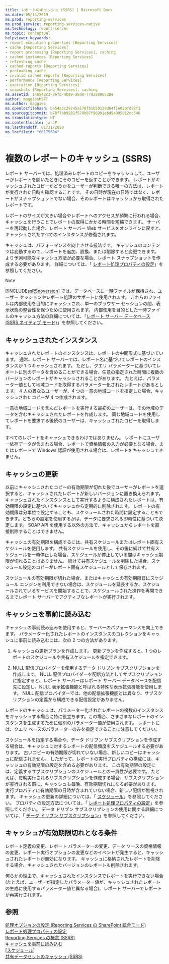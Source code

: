 ```yaml
---
title: レポートのキャッシュ (SSRS) | Microsoft Docs
ms.date: 05/14/2019
ms.prod: reporting-services
ms.prod_service: reporting-services-native
ms.technology: report-server
ms.topic: conceptual
helpviewer_keywords:
- report execution properties [Reporting Services]
- cache [Reporting Services]
- report processing [Reporting Services], caching
- cached instances [Reporting Services]
- refreshing cache
- cached reports [Reporting Services]
- preloading cache
- invalid cached reports [Reporting Services]
- performance [Reporting Services]
- expiration [Reporting Services]
- snapshots [Reporting Services], caching
ms.assetid: 146542c3-8efd-4b89-a8d8-77d22896630e
author: maggiesMSFT
ms.author: maggies
ms.openlocfilehash: ba54a5c29245a178fb1b50139d64f1e05bfd92f1
ms.sourcegitcommit: b78f7ab9281f570b87f96991ebd9a095812cc546
ms.translationtype: HT
ms.contentlocale: ja-JP
ms.lasthandoff: 01/31/2020
ms.locfileid: "66175586"
---
```

# <a name="caching-reports-ssrs"></a>複数のレポートのキャッシュ (SSRS)
  レポート サーバーでは、処理済みレポートのコピーをキャッシュして、ユーザーがレポートを開いたときにそのコピーを返すことができます。 レポートがキャッシュされたコピーかどうかをユーザーが判断できる唯一の方法は、レポートが実行された日時を確認することです。 その日時が現在の日時ではなく、レポートがスナップショットでない場合、そのレポートはキャッシュから取得されたレポートです。  
  
 レポートのサイズが大きい場合やレポートへのアクセスが頻繁に行われる場合、キャッシュを行うことでレポートの取得にかかる時間を短縮できます。 サーバーを再起動した場合、レポート サーバー Web サービスをオンラインに戻すと、キャッシュされたすべてのインスタンスが修復されます。  
  
 キャッシュは、パフォーマンスを向上させる技法です。 キャッシュのコンテンツは変動するので、レポートを追加、置換、または削除すると変更できます。 より予測可能なキャッシュ方法が必要な場合、レポート スナップショットを作成する必要があります。 詳細については、「 [レポート処理プロパティの設定](../../reporting-services/report-server/set-report-processing-properties.md)」を参照してください。  
  
> [!NOTE]  
>  [!INCLUDE[ssRSnoversion](../../includes/ssrsnoversion-md.md)] では、データベースに一時ファイルが保持され、ユーザー セッションやレポート処理のサポートに使用されます。 これらのファイルは内部使用を目的にキャッシュされ、単一のブラウザー セッションの間、表示状態の整合性を保つために使用されます。 内部使用を目的とした一時ファイルのキャッシュ方法の詳細については、「[レポート サーバー データベース &#40;SSRS ネイティブ モード&#41;](../../reporting-services/report-server/report-server-database-ssrs-native-mode.md)」を参照してください。  
  
## <a name="cached-instances"></a>キャッシュされたインスタンス  
 キャッシュされたレポートのインスタンスは、レポートの中間形式に基づいています。 通常、レポート サーバーでは、レポート名に基づいてレポートのインスタンスが 1 つキャッシュされます。 ただし、クエリ パラメーターに基づいてレポートに別のデータを含めることができる場合、任意の指定された時間に複数のバージョンのレポートがキャッシュされることがあります。 たとえば、パラメーター値として地域コードを取得するパラメーター化されたレポートがあるとします。 4 人の異なるユーザーが、4 つの一意の地域コードを指定した場合、キャッシュされたコピーが 4 つ作成されます。  
  
 一意の地域コードを含んだレポートを実行する最初のユーザーは、その地域のデータを含むキャッシュされたレポートを作成します。 同じ地域コードを使用してレポートを要求する後続のユーザーは、キャッシュされたコピーを取得します。  
  
 すべてのレポートをキャッシュできるわけではありません。 レポートにユーザー依存データが含まれる場合、レポートで資格情報の入力が必要となる場合、またはレポートで Windows 認証が使用される場合は、レポートをキャッシュできません。  
  
## <a name="refreshing-the-cache"></a>キャッシュの更新  
 以前にキャッシュされたコピーの有効期限が切れた後でユーザーがレポートを選択すると、キャッシュされたレポートが新しいバージョンに置き換えられます。 キャッシュされたインスタンスとして実行するように構成されたレポートは、有効期限の設定に基づいてキャッシュから定期的に削除されます。 レポートの有効期限は分単位で設定することも、スケジュールされた時間に設定することもできます。どちらの設定を使用するかは、データに要求される即時性に基づいて決定します。 SOAP API を使用する以外の方法で、キャッシュからレポートを直接削除することはできません。  
  
 キャッシュの有効期限を構成するには、共有スケジュールまたはレポート固有スケジュールを使用します。 共有スケジュールを使用し、その後に続けて共有スケジュールを一時停止した場合、スケジュールが停止している間はキャッシュ期限が切れることはありません。 続けて共有スケジュールを削除した場合、スケジュール設定のコピーがレポート固有スケジュールとして保存されます。  
  
 スケジュールの有効期限が切れた場合、またはキャッシュの有効期限日にスケジュール エンジンを利用できない場合は、スケジュールを延長するか、スケジュールされているサービスを開始することで、スケジュールされた操作を再開できるまでレポート サーバーでアクティブなレポートが実行されます。  
  
## <a name="preloading-the-cache"></a>キャッシュを事前に読み込む  
 キャッシュの事前読み込みを使用すると、サーバーのパフォーマンスを向上できます。 パラメーター化されたレポートのインスタンスのコレクションをキャッシュに事前に読み込むには、次の 2 つの方法があります。  
  
1.  キャッシュの更新プランを作成します。 更新プランを作成すると、1 つのレポートのスケジュールや共有スケジュールを指定できます。  
  
2.  NULL 配信プロバイダーを使用するデータ ドリブン サブスクリプションを作成します。 NULL 配信プロバイダーを配信方法としてサブスクリプションに指定すると、レポート サーバーはレポート サーバー データベースを配信先に設定し、NULL 表示拡張機能と呼ばれる特殊な表示拡張機能を使用します。 NULL 配信プロバイダーでは、他の配信拡張機能とは異なり、サブスクリプションの定義から構成できる配信設定がありません。  
  
 レポートのキャッシュは、パラメーター化されたレポートの複数のインスタンスをキャッシュする場合に特に役立ちます。この場合、さまざまなレポートのインスタンスを生成するために個別のパラメーター値が使用されます。 レポートには、クエリ ベースのパラメーターのみを指定できることに注意してください。  
  
 スケジュールを指定する場合や、データ ドリブン サブスクリプションを作成する場合は、キャッシュに対するレポートの配信頻度をスケジュールする必要があります。 古いコピーの有効期限が切れていない場合、新しいコピーはキャッシュに配信されません。 したがって、レポートの実行プロパティの構成には、キャッシュの有効期限の設定を含める必要があります。 この有効期限の設定には、定義するサブスクリプションのスケジュールとの一貫性が必要です。 たとえば、毎晩実行されるサブスクリプションを作成する場合、サブスクリプションが実行される前に、キャッシュも毎晩、有効期限切れになる必要があります。 実行プロパティに有効期限の日時が含まれていない場合、新しい配信が無視されます。 キャッシュの更新の詳細については、「 [スケジュール](../../reporting-services/subscriptions/schedules.md)」を参照してください。 プロパティの設定方法については、「 [レポート処理プロパティの設定](../../reporting-services/report-server/set-report-processing-properties.md)」を参照してください。 データ ドリブン サブスクリプションの使用に関する詳細については、「 [データ ドリブン サブスクリプション](../../reporting-services/subscriptions/data-driven-subscriptions.md)」を参照してください。  
  
## <a name="conditions-that-cause-cache-expiration"></a>キャッシュが有効期限切れとなる条件  
 レポート定義の変更、レポート パラメーターの変更、データ ソースの資格情報の変更、レポート実行オプションの変更などのイベントが発生すると、キャッシュされたレポートが無効になります。 キャッシュに格納されたレポートを削除する場合、キャッシュされたバージョンのレポートも削除されます。  
  
 何らかの理由で、キャッシュされたインスタンスでレポートを実行できない場合 (たとえば、ユーザーが指定したパラメーター値が、キャッシュされたレポートの生成に使用するパラメーター値と異なる場合)、レポート サーバーでレポートが再実行されます。  
  
## <a name="see-also"></a>参照  
 [処理オプションの設定 &#40;Reporting Services の SharePoint 統合モード&#41;](../../reporting-services/report-server-sharepoint/set-processing-options-reporting-services-in-sharepoint-integrated-mode.md)   
 [レポート処理プロパティの設定](../../reporting-services/report-server/set-report-processing-properties.md)   
 [Reporting Services の概念 &#40;SSRS&#41;](../../reporting-services/reporting-services-concepts-ssrs.md)   
 [キャッシュを事前に読み込む](../../reporting-services/report-server/preload-the-cache-report-manager.md)   
 [[スケジュール]](../../reporting-services/subscriptions/schedules.md)   
 [共有データセットのキャッシュ &#40;SSRS&#41;](../../reporting-services/report-server/cache-shared-datasets-ssrs.md)   
  
  
